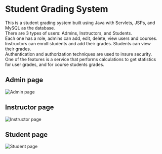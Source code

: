 # Student Grading System

This is a student grading system built using Java with Servlets, JSPs, and MySQL as the database. <br>
There are 3 types of users: Admins, Instructors, and Students. <br>
Each one has a role, admins can add, edit, delete, view users and courses. Instructors can enroll students and add their grades. Students can view their grades. <br>
Authentication and authorization techniques are used to insure security. <br>
One of the features is a service that performs calculations to get statistics for user grades, and for course students grades. <br>

## Admin page
![Admin page](https://i.ibb.co/9VymPPQ/part2-1-3.png)

## Instructor page
![Instructor page](https://i.ibb.co/f9NQ33V/part2-1-4.png)

## Student page
![Student page](https://i.ibb.co/zFhRH8y/part2-1-2.png)
